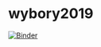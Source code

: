 # wybory2019

[![Binder](https://mybinder.org/badge_logo.svg)](https://mybinder.org/v2/gh/Hubert-Rybak/wybory2019/master?filepath=Wybory2019.ipynb)
